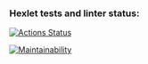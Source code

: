 ### Hexlet tests and linter status:
[![Actions Status](https://github.com/nmanuilova/frontend-project-lvl1/actions/workflows/hexlet-check.yml/badge.svg)](https://github.com/nmanuilova/frontend-project-lvl1/actions)

[![Maintainability](https://api.codeclimate.com/v1/badges/39843260891376d1d419/maintainability)](https://codeclimate.com/github/nmanuilova/frontend-project-lvl1/maintainability)